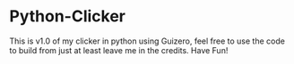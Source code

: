 # Python-Clicker
This is v1.0 of my clicker in python using Guizero, feel free to use the code to build from just at least leave me in the credits. Have Fun!
